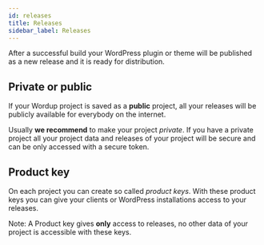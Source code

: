 ```yaml
---
id: releases
title: Releases
sidebar_label: Releases
---
```


After a successful build your WordPress plugin or theme will be published as a new release and it is ready for distribution. 

## Private or public

If your Wordup project is saved as a **public** project, all your releases will be publicly available for everybody on the internet.

Usually **we recommend** to make your project *private*. If you have a private project all your project data and releases of your project will be secure and can be only accessed with a secure token.

## Product key

On each project you can create so called *product keys*. With these product keys you can give your clients or WordPress installations access to your releases.

Note: A Product key gives **only** access to releases, no other data of your project is accessible with these keys.
